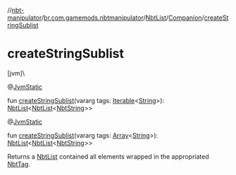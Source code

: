 //[nbt-manipulator](../../../../index.md)/[br.com.gamemods.nbtmanipulator](../../index.md)/[NbtList](../index.md)/[Companion](index.md)/[createStringSublist](create-string-sublist.md)

# createStringSublist

[jvm]\

@[JvmStatic](https://kotlinlang.org/api/latest/jvm/stdlib/kotlin.jvm/-jvm-static/index.html)

fun [createStringSublist](create-string-sublist.md)(vararg tags: [Iterable](https://kotlinlang.org/api/latest/jvm/stdlib/kotlin.collections/-iterable/index.html)&lt;[String](https://kotlinlang.org/api/latest/jvm/stdlib/kotlin/-string/index.html)&gt;): [NbtList](../index.md)&lt;[NbtList](../index.md)&lt;[NbtString](../../-nbt-string/index.md)&gt;&gt;

@[JvmStatic](https://kotlinlang.org/api/latest/jvm/stdlib/kotlin.jvm/-jvm-static/index.html)

fun [createStringSublist](create-string-sublist.md)(vararg tags: [Array](https://kotlinlang.org/api/latest/jvm/stdlib/kotlin/-array/index.html)&lt;[String](https://kotlinlang.org/api/latest/jvm/stdlib/kotlin/-string/index.html)&gt;): [NbtList](../index.md)&lt;[NbtList](../index.md)&lt;[NbtString](../../-nbt-string/index.md)&gt;&gt;

Returns a [NbtList](../index.md) contained all elements wrapped in the appropriated [NbtTag](../../-nbt-tag/index.md).
